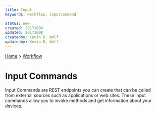 ```yaml
---
title: Input
keywords: workflow, inputcommand

status: new
created: 20171009
updated: 20171008
createdby: Kevin D. Wolf
updatedby: Kevin D. Wolf
---
```

[Home](../Index.md) > [Workflow](Index.md)

# Input Commands

Input Commands are REST endpoints you can create that can be called from external sources such as applications or web sites.  These input commands
allow you to invoke methods and get information about your devices.


